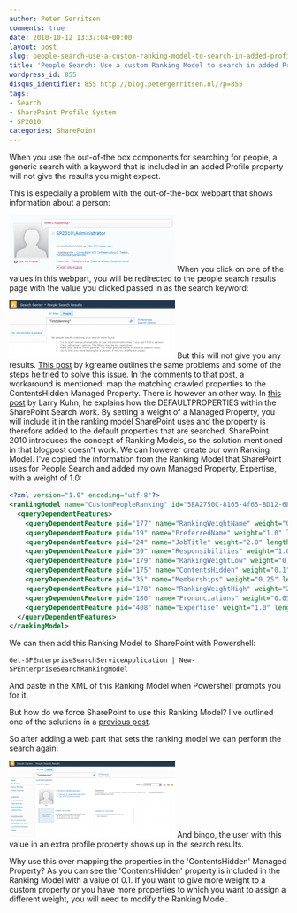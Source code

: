 ```yaml
---
author: Peter Gerritsen
comments: true
date: 2010-10-12 13:37:04+00:00
layout: post
slug: people-search-use-a-custom-ranking-model-to-search-in-added-profile-properties
title: 'People Search: Use a custom Ranking Model to search in added Profile Properties'
wordpress_id: 855
disqus_identifier: 855 http://blog.petergerritsen.nl/?p=855
tags:
- Search
- SharePoint Profile System
- SP2010
categories: SharePoint
---
```


When you use the out-of-the box components for searching for people, a generic search with a keyword that is included in an added Profile property will not give the results you might expect. 

This is especially a problem with the out-of-the-box webpart that shows information about a person:
  

[![](/images/old/2010/10/Profile-properties-webpart-300x103.png)](/images/old/2010/10/Profile-properties-webpart.png)
When you click on one of the values in this webpart, you will be redirected to the people search results page with the value you clicked passed in as the search keyword:
  

[![](/images/old/2010/10/Profile-search-generic-300x105.png)](/images/old/2010/10/Profile-search-generic.png)
But this will not give you any results. [This post](http://kgraeme.wordpress.com/2010/07/28/sharepoint-user-profile-custom-properties-keyword-search-problem/) by kgreame outlines the same problems and some of the steps he tried to solve this issue. In the comments to that post, a workaround is mentioned: map the matching crawled properties to the ContentsHidden Managed Property. 
There is however an other way. In [this post](http://sharepoint.microsoft.com/blogs/LKuhn/Lists/Posts/Post.aspx?List=29310d0a-1eda-4834-bb4c-06ee575a40c3&ID=52) by Larry Kuhn, he explains how the DEFAULTPROPERTIES within the SharePoint Search work. By setting a weight of a Managed Property, you will include it in the ranking model SharePoint uses and the property is therefore added to the default properties that are searched. 
SharePoint 2010 introduces the concept of Ranking Models, so the solution mentioned in that blogpost doesn't work. We can however create our own Ranking Model. I've copied the information from the Ranking Model that SharePoint uses for People Search and added my own Managed Property, Expertise, with a weight of 1.0:
```xml
<?xml version="1.0" encoding="utf-8"?>
<rankingModel name="CustomPeopleRanking" id="5EA2750C-8165-4f65-BD12-6E6DAAD45FE0" description="Custom People Ranking" xmlns="http://schemas.microsoft.com/office/2009/rankingModel">
  <queryDependentFeatures>
    <queryDependentFeature pid="177" name="RankingWeightName" weight="0.5" lengthNormalization="0" />
    <queryDependentFeature pid="19" name="PreferredName" weight="1.0" lengthNormalization="0" />
    <queryDependentFeature pid="24" name="JobTitle" weight="2.0" lengthNormalization="0" />
    <queryDependentFeature pid="39" name="Responsibilities" weight="1.0" lengthNormalization="5" />
    <queryDependentFeature pid="179" name="RankingWeightLow" weight="0.2" lengthNormalization="5" />
    <queryDependentFeature pid="175" name="ContentsHidden" weight="0.1" lengthNormalization="5" />
    <queryDependentFeature pid="35" name="Memberships" weight="0.25" lengthNormalization="5" />
    <queryDependentFeature pid="178" name="RankingWeightHigh" weight="2.0" lengthNormalization="0" />
    <queryDependentFeature pid="180" name="Pronunciations" weight="0.05" lengthNormalization="0" />
    <queryDependentFeature pid="408" name="Expertise" weight="1.0" lengthNormalization="0" />
  </queryDependentFeatures>
</rankingModel>
```
We can then add this Ranking Model to SharePoint with Powershell:
```
Get-SPEnterpriseSearchServiceApplication | New-SPEnterpriseSearchRankingModel
```
And paste in the XML of this Ranking Model when Powershell prompts you for it.

But how do we force SharePoint to use this Ranking Model? I've outlined one of the solutions in a [previous post](http://blog.petergerritsen.nl/2010/10/11/let-the-sharepoint-search-web-parts-use-an-other-ranking-model/). 

So after adding a web part that sets the ranking model we can perform the search again:  

[![](/images/old/2010/10/Profile-search-after-ranking-model-300x139.png)](/images/old/2010/10/Profile-search-after-ranking-model.png)
And bingo, the user with this value in an extra profile property shows up in the search results.

Why use this over mapping the properties in the 'ContentsHidden' Managed Property? As you can see the 'ContentsHidden' property is included in the Ranking Model with a value of 0.1. If you want to give more weight to a custom property or you have more properties to which you want to assign a different weight, you will need to modify the Ranking Model.



